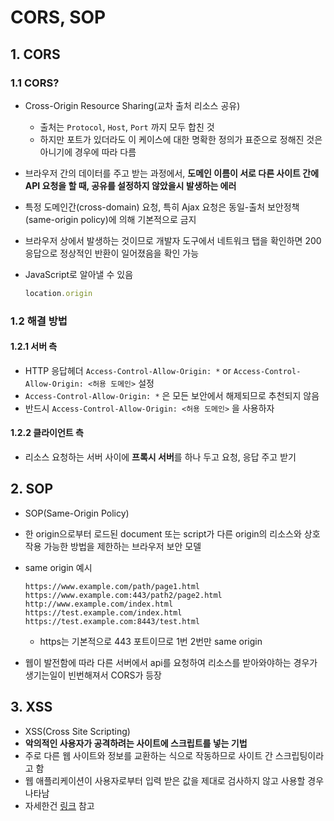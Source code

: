 # CORS, SOP

## 1. CORS

### 1.1 CORS?

- Cross-Origin Resource Sharing(교차 출처 리소스 공유)

  - 출처는 `Protocol`, `Host`, `Port` 까지 모두 합친 것
  - 하지만 포트가 있더라도 이 케이스에 대한 명확한 정의가 표준으로 정해진 것은 아니기에 경우에 따라 다름

- 브라우저 간의 데이터를 주고 받는 과정에서, **도메인 이름이 서로 다른 사이트 간에 API 요청을 할 때, 공유를 설정하지 않았을시 발생하는 에러**

- 특정 도메인간(cross-domain) 요청, 특히 Ajax 요청은 동일-출처 보안정책(same-origin policy)에 의해 기본적으로 금지

- 브라우저 상에서 발생하는 것이므로 개발자 도구에서 네트워크 탭을 확인하면 200 응답으로 정상적인 반환이 일어졌음을 확인 가능

- JavaScript로 알아낼 수 있음

  ```javascript
  location.origin
  ```

### 1.2 해결 방법

#### 1.2.1 서버 측

- HTTP 응답헤더 `Access-Control-Allow-Origin: *` or `Access-Control-Allow-Origin: <허용 도메인>` 설정
- `Access-Control-Allow-Origin: *` 은 모든 보안에서 해제되므로 추천되지 않음
- 반드시 `Access-Control-Allow-Origin: <허용 도메인>` 을 사용하자

#### 1.2.2 클라이언트 측

- 리소스 요청하는 서버 사이에 **프록시 서버**를 하나 두고 요청, 응답 주고 받기

## 2. SOP

- SOP(Same-Origin Policy)

- 한 origin으로부터 로드된 document 또는 script가 다른 origin의 리소스와 상호작용 가능한 방법을 제한하는 브라우저 보안 모델

- same origin 예시

  ```
  https://www.example.com/path/page1.html
  https://www.example.com:443/path2/page2.html
  http://www.example.com/index.html
  https://test.example.com/index.html
  https://test.example.com:8443/test.html
  ```

  - https는 기본적으로 443 포트이므로 1번 2번만 same origin 

- 웹이 발전함에 따라 다른 서버에서 api를 요청하여 리소스를 받아와야하는 경우가 생기는일이 빈번해져서 CORS가 등장

## 3. XSS
- XSS(Cross Site Scripting)
- **악의적인 사용자가 공격하려는 사이트에 스크립트를 넣는 기법**
- 주로 다른 웹 사이트와 정보를 교환하는 식으로 작동하므로 사이트 간 스크립팅이라고 함
- 웹 애플리케이션이 사용자로부터 입력 받은 값을 제대로 검사하지 않고 사용할 경우 나타남
- 자세한건 [링크](https://github.com/hasuikhs/TIL/blob/826dfdcfc693a8798c4d8c9a44a00aca79ffa8a8/07_etc/%EB%B3%B4%EC%95%88.md) 참고